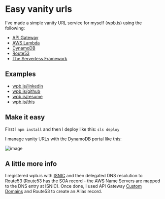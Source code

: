 # Easy vanity urls

I've made a simple vanity URL service for myself (wpb.is) using the following:

* [API Gateway](https://aws.amazon.com/api-gateway/)
* [AWS Lambda](https://aws.amazon.com/lambda/)
* [DynamoDB](https://aws.amazon.com/dynamodb/)
* [Route53](https://aws.amazon.com/route53/)
* [The Serverless Framework](https://serverless.com/)

## Examples

* [wpb.is/linkedin](https://wpb.is/linkedin)
* [wpb.is/github](https://wpb.is/github)
* [wpb.is/resume](https://wpb.is/resume)
* [wpb.is/this](https://wpb.is/this)

## Make it easy

First I ```npm install``` and then I deploy like this: ```sls deploy```

I manage vanity URLs with the DynamoDB portal like this:

![image](https://cloud.githubusercontent.com/assets/11197026/21528379/173305dc-cd00-11e6-8475-4d9fdcba0387.png)

## A little more info

I registered wpb.is with [ISNIC](https://www.isnic.is/en/) and then delegated DNS resolution to Route53 (Route53 has the SOA record - the AWS Name Servers are mapped to the DNS entry at ISNIC). Once done, I used API Gateway [Custom Domains](http://docs.aws.amazon.com/apigateway/latest/developerguide/how-to-custom-domains.html) and Route53 to create an Alias record.
